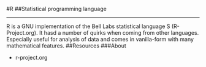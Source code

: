 #R
##Statistical programming language
***
R is a GNU implementation of the Bell Labs statistical language S (R-Project.org). It hasd a number of quirks when coming from other languages. Especially useful for analysis of data and comes in vanilla-form with many mathematical features.
##Resources
###About
+ r-project.org

